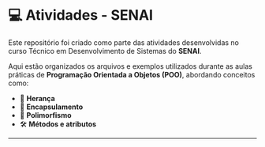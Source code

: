 # 💻 Atividades - SENAI

Este repositório foi criado como parte das atividades desenvolvidas no curso Técnico em Desenvolvimento de Sistemas do **SENAI**.

Aqui estão organizados os arquivos e exemplos utilizados durante as aulas práticas de **Programação Orientada a Objetos (POO)**, abordando conceitos como:

- 🧠 **Herança**
- 🧩 **Encapsulamento**
- 🔁 **Polimorfismo**
- 🛠️ **Métodos e atributos**


---
